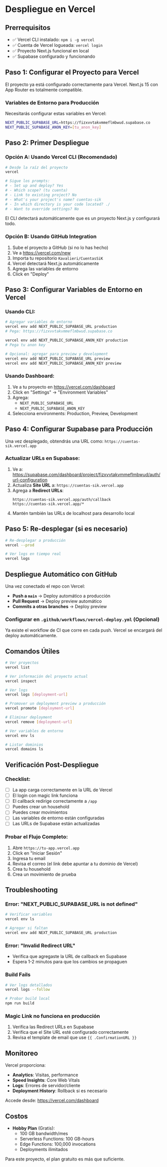# Despliegue en Vercel

## Prerrequisitos

- ✅ Vercel CLI instalado: `npm i -g vercel`
- ✅ Cuenta de Vercel logueada: `vercel login`
- ✅ Proyecto Next.js funcional en local
- ✅ Supabase configurado y funcionando

## Paso 1: Configurar el Proyecto para Vercel

El proyecto ya está configurado correctamente para Vercel. Next.js 15 con App Router es totalmente compatible.

### Variables de Entorno para Producción

Necesitarás configurar estas variables en Vercel:

```bash
NEXT_PUBLIC_SUPABASE_URL=https://fizxvvtakvmmeflmbwud.supabase.co
NEXT_PUBLIC_SUPABASE_ANON_KEY=[tu_anon_key]
```

## Paso 2: Primer Despliegue

### Opción A: Usando Vercel CLI (Recomendado)

```bash
# Desde la raíz del proyecto
vercel

# Sigue los prompts:
# - Set up and deploy? Yes
# - Which scope? (tu cuenta)
# - Link to existing project? No
# - What's your project's name? cuentas-sik
# - In which directory is your code located? ./
# - Want to override settings? No
```

El CLI detectará automáticamente que es un proyecto Next.js y configurará todo.

### Opción B: Usando GitHub Integration

1. Sube el proyecto a GitHub (si no lo has hecho)
2. Ve a https://vercel.com/new
3. Importa tu repositorio `Kavalieri/CuentasSiK`
4. Vercel detectará Next.js automáticamente
5. Agrega las variables de entorno
6. Click en "Deploy"

## Paso 3: Configurar Variables de Entorno en Vercel

### Usando CLI:

```bash
# Agregar variables de entorno
vercel env add NEXT_PUBLIC_SUPABASE_URL production
# Pega: https://fizxvvtakvmmeflmbwud.supabase.co

vercel env add NEXT_PUBLIC_SUPABASE_ANON_KEY production
# Pega tu anon key

# Opcional: agregar para preview y development
vercel env add NEXT_PUBLIC_SUPABASE_URL preview
vercel env add NEXT_PUBLIC_SUPABASE_ANON_KEY preview
```

### Usando Dashboard:

1. Ve a tu proyecto en https://vercel.com/dashboard
2. Click en "Settings" → "Environment Variables"
3. Agrega:
   - `NEXT_PUBLIC_SUPABASE_URL`
   - `NEXT_PUBLIC_SUPABASE_ANON_KEY`
4. Selecciona environments: Production, Preview, Development

## Paso 4: Configurar Supabase para Producción

Una vez desplegado, obtendrás una URL como: `https://cuentas-sik.vercel.app`

### Actualizar URLs en Supabase:

1. Ve a: https://supabase.com/dashboard/project/fizxvvtakvmmeflmbwud/auth/url-configuration
2. Actualiza **Site URL** a: `https://cuentas-sik.vercel.app`
3. Agrega a **Redirect URLs**:
   ```
   https://cuentas-sik.vercel.app/auth/callback
   https://cuentas-sik.vercel.app/*
   ```
4. Mantén también las URLs de localhost para desarrollo local

## Paso 5: Re-desplegar (si es necesario)

```bash
# Re-desplegar a producción
vercel --prod

# Ver logs en tiempo real
vercel logs
```

## Despliegue Automático con GitHub

Una vez conectado el repo con Vercel:

- **Push a `main`** → Deploy automático a producción
- **Pull Request** → Deploy preview automático
- **Commits a otras branches** → Deploy preview

### Configurar en `.github/workflows/vercel-deploy.yml` (Opcional)

Ya existe el workflow de CI que corre en cada push. Vercel se encargará del deploy automáticamente.

## Comandos Útiles

```bash
# Ver proyectos
vercel list

# Ver información del proyecto actual
vercel inspect

# Ver logs
vercel logs [deployment-url]

# Promover un deployment preview a producción
vercel promote [deployment-url]

# Eliminar deployment
vercel remove [deployment-url]

# Ver variables de entorno
vercel env ls

# Listar dominios
vercel domains ls
```

## Verificación Post-Despliegue

### Checklist:

- [ ] La app carga correctamente en la URL de Vercel
- [ ] El login con magic link funciona
- [ ] El callback redirige correctamente a `/app`
- [ ] Puedes crear un household
- [ ] Puedes crear movimientos
- [ ] Las variables de entorno están configuradas
- [ ] Las URLs de Supabase están actualizadas

### Probar el Flujo Completo:

1. Abre `https://tu-app.vercel.app`
2. Click en "Iniciar Sesión"
3. Ingresa tu email
4. Revisa el correo (el link debe apuntar a tu dominio de Vercel)
5. Crea tu household
6. Crea un movimiento de prueba

## Troubleshooting

### Error: "NEXT_PUBLIC_SUPABASE_URL is not defined"

```bash
# Verificar variables
vercel env ls

# Agregar si faltan
vercel env add NEXT_PUBLIC_SUPABASE_URL production
```

### Error: "Invalid Redirect URL"

- Verifica que agregaste la URL de callback en Supabase
- Espera 1-2 minutos para que los cambios se propaguen

### Build Fails

```bash
# Ver logs detallados
vercel logs --follow

# Probar build local
npm run build
```

### Magic Link no funciona en producción

1. Verifica las Redirect URLs en Supabase
2. Verifica que el Site URL esté configurado correctamente
3. Revisa el template de email que use `{{ .ConfirmationURL }}`

## Monitoreo

Vercel proporciona:

- **Analytics**: Visitas, performance
- **Speed Insights**: Core Web Vitals
- **Logs**: Errores de servidor/cliente
- **Deployment History**: Rollback si es necesario

Accede desde: https://vercel.com/dashboard

## Costos

- **Hobby Plan** (Gratis):
  - 100 GB bandwidth/mes
  - Serverless Functions: 100 GB-hours
  - Edge Functions: 100,000 invocations
  - Deployments ilimitados

Para este proyecto, el plan gratuito es más que suficiente.
